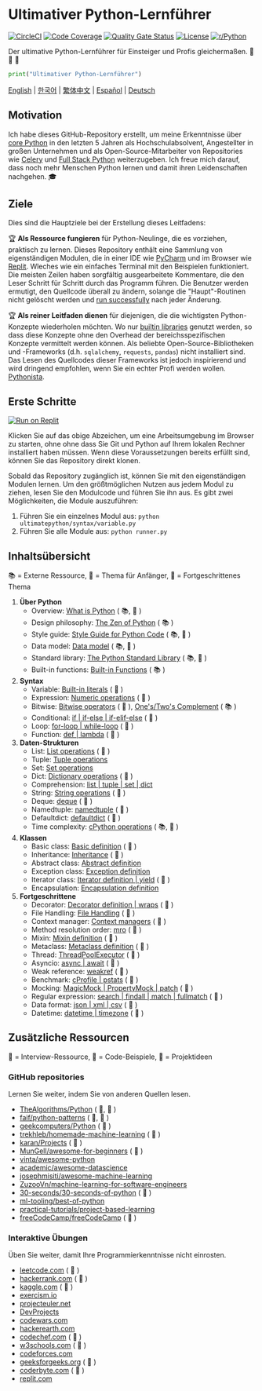 # Ultimativer Python-Lernführer

[![CircleCI](https://img.shields.io/circleci/build/github/huangsam/ultimate-python)](https://circleci.com/gh/huangsam/ultimate-python)
[![Code Coverage](https://img.shields.io/codecov/c/github/huangsam/ultimate-python)](https://codecov.io/gh/huangsam/ultimate-python)
[![Quality Gate Status](https://img.shields.io/sonar/quality_gate/huangsam_ultimate-python?server=https%3A%2F%2Fsonarcloud.io)](https://sonarcloud.io/dashboard?id=huangsam_ultimate-python)
[![License](https://img.shields.io/github/license/huangsam/ultimate-python)](https://github.com/huangsam/ultimate-python/blob/master/LICENSE)
[![r/Python](https://img.shields.io/reddit/subreddit-subscribers/Python)](https://www.reddit.com/r/Python/comments/inllmf/ultimate_python_study_guide/)

Der ultimative Python-Lernführer für Einsteiger und Profis gleichermaßen. :snake: :snake: :snake:

```python
print("Ultimativer Python-Lernführer")
```

[English](README.md) |
[한국어](README.ko.md) |
[繁体中文](README.zh_tw.md) |
[Español](README.es.md) |
[Deutsch](README.de.md)

## Motivation

Ich habe dieses GitHub-Repository erstellt, um meine Erkenntnisse über [core Python](https://www.python.org/)
in den letzten 5 Jahren als Hochschulabsolvent, Angestellter in
großen Unternehmen und als Open-Source-Mitarbeiter von Repositories wie
[Celery](https://github.com/celery/celery) und
[Full Stack Python](https://github.com/mattmakai/fullstackpython.com) weiterzugeben.
Ich freue mich darauf, dass noch mehr Menschen Python lernen und damit ihren Leidenschaften nachgehen. :mortar_board:

## Ziele

Dies sind die Hauptziele bei der Erstellung dieses Leitfadens:

:trophy: **Als Ressource fungieren** für Python-Neulinge, die es vorziehen, praktisch zu lernen.
Dieses Repository enthält eine Sammlung von eigenständigen Modulen, die in einer IDE
wie [PyCharm](https://www.jetbrains.com/pycharm/) und im Browser wie
[Replit](https://replit.com/languages/python3). Wleches wie ein einfaches Terminal 
mit den Beispielen funktioniert. Die meisten Zeilen haben sorgfältig ausgearbeitete Kommentare, die den Leser
Schritt für Schritt durch das Programm führen. Die Benutzer werden ermutigt, den
Quellcode überall zu ändern, solange die "Haupt"-Routinen nicht gelöscht werden und
[run successfully](runner.py) nach jeder Änderung.

:trophy: **Als reiner Leitfaden dienen** für diejenigen, die die wichtigsten Python-Konzepte wiederholen möchten.
Wo nur [builtin libraries](https://docs.python.org/3/library/) genutzt werden, so dass
diese Konzepte ohne den Overhead der bereichsspezifischen Konzepte vermittelt werden können. Als
beliebte Open-Source-Bibliotheken und -Frameworks (d.h. `sqlalchemy`, `requests`,
`pandas`) nicht installiert sind. Das Lesen des Quellcodes dieser Frameworks ist jedoch
inspirierend und wird dringend empfohlen, wenn Sie ein echter Profi werden wollen.
[Pythonista](https://www.urbandictionary.com/define.php?term=pythonista).

## Erste Schritte

[![Run on Replit](https://replit.com/badge/github/huangsam/ultimate-python)](https://replit.com/github/huangsam/ultimate-python)

Klicken Sie auf das obige Abzeichen, um eine Arbeitsumgebung im Browser zu starten, ohne
ohne dass Sie Git und Python auf Ihrem lokalen Rechner installiert haben müssen. Wenn diese Voraussetzungen
bereits erfüllt sind, können Sie das Repository direkt klonen.

Sobald das Repository zugänglich ist, können Sie mit den eigenständigen
Modulen lernen. Um den größtmöglichen Nutzen aus jedem Modul zu ziehen, lesen Sie den Modulcode und führen Sie ihn aus.
Es gibt zwei Möglichkeiten, die Module auszuführen:

1. Führen Sie ein einzelnes Modul aus: `python ultimatepython/syntax/variable.py`
2. Führen Sie alle Module aus: `python runner.py`

## Inhaltsübersicht

:books: = Externe Ressource,
:cake: = Thema für Anfänger,
:exploding_head: = Fortgeschrittenes Thema

1. **Über Python**
    - Overview: [What is Python](https://github.com/trekhleb/learn-python/blob/master/src/getting_started/what_is_python.md) ( :books:, :cake: )
    - Design philosophy: [The Zen of Python](https://www.python.org/dev/peps/pep-0020/) ( :books: )
    - Style guide: [Style Guide for Python Code](https://www.python.org/dev/peps/pep-0008/) ( :books:, :exploding_head: )
    - Data model: [Data model](https://docs.python.org/3/reference/datamodel.html) ( :books:, :exploding_head: )
    - Standard library: [The Python Standard Library](https://docs.python.org/3/library/) ( :books:, :exploding_head: )
    - Built-in functions: [Built-in Functions](https://docs.python.org/3/library/functions.html) ( :books: )
2. **Syntax**
    - Variable: [Built-in literals](ultimatepython/syntax/variable.py) ( :cake: )
    - Expression: [Numeric operations](ultimatepython/syntax/expression.py) ( :cake: )
    - Bitwise: [Bitwise operators](ultimatepython/syntax/bitwise.py) ( :cake: ), [One's/Two's Complement](https://www.geeksforgeeks.org/difference-between-1s-complement-representation-and-2s-complement-representation-technique/) ( :books: )
    - Conditional: [if | if-else | if-elif-else](ultimatepython/syntax/conditional.py) ( :cake: )
    - Loop: [for-loop | while-loop](ultimatepython/syntax/loop.py) ( :cake: )
    - Function: [def | lambda](ultimatepython/syntax/function.py) ( :cake: )
3. **Daten-Strukturen**
    - List: [List operations](ultimatepython/data_structures/list.py) ( :cake: )
    - Tuple: [Tuple operations](ultimatepython/data_structures/tuple.py)
    - Set: [Set operations](ultimatepython/data_structures/set.py)
    - Dict: [Dictionary operations](ultimatepython/data_structures/dict.py) ( :cake: )
    - Comprehension: [list | tuple | set | dict](ultimatepython/data_structures/comprehension.py)
    - String: [String operations](ultimatepython/data_structures/string.py) ( :cake: )
    - Deque: [deque](ultimatepython/data_structures/deque.py) ( :exploding_head: )
    - Namedtuple: [namedtuple](ultimatepython/data_structures/namedtuple.py) ( :exploding_head: )
    - Defaultdict: [defaultdict](ultimatepython/data_structures/defaultdict.py) ( :exploding_head: )
    - Time complexity: [cPython operations](https://wiki.python.org/moin/TimeComplexity) ( :books:, :exploding_head: )
4. **Klassen**
    - Basic class: [Basic definition](ultimatepython/classes/basic_class.py) ( :cake: )
    - Inheritance: [Inheritance](ultimatepython/classes/inheritance.py) ( :cake: )
    - Abstract class: [Abstract definition](ultimatepython/classes/abstract_class.py)
    - Exception class: [Exception definition](ultimatepython/classes/exception_class.py)
    - Iterator class: [Iterator definition | yield](ultimatepython/classes/iterator_class.py) ( :exploding_head: )
    - Encapsulation: [Encapsulation definition](ultimatepython/classes/encapsulation.py)
5. **Fortgeschrittene**
    - Decorator: [Decorator definition | wraps](ultimatepython/advanced/decorator.py) ( :exploding_head: )
    - File Handling: [File Handling](ultimatepython/advanced/file_handling.py) ( :exploding_head: )
    - Context manager: [Context managers](ultimatepython/advanced/context_manager.py) ( :exploding_head: )
    - Method resolution order: [mro](ultimatepython/advanced/mro.py) ( :exploding_head: )
    - Mixin: [Mixin definition](ultimatepython/advanced/mixin.py) ( :exploding_head: )
    - Metaclass: [Metaclass definition](ultimatepython/advanced/meta_class.py) ( :exploding_head: )
    - Thread: [ThreadPoolExecutor](ultimatepython/advanced/thread.py) ( :exploding_head: )
    - Asyncio: [async | await](ultimatepython/advanced/async.py) ( :exploding_head: )
    - Weak reference: [weakref](ultimatepython/advanced/weak_ref.py) ( :exploding_head: )
    - Benchmark: [cProfile | pstats](ultimatepython/advanced/benchmark.py) ( :exploding_head: )
    - Mocking: [MagicMock | PropertyMock | patch](ultimatepython/advanced/mocking.py) ( :exploding_head: )
    - Regular expression: [search | findall | match | fullmatch](ultimatepython/advanced/regex.py) ( :exploding_head: )
    - Data format: [json | xml | csv](ultimatepython/advanced/data_format.py) ( :exploding_head: )
    - Datetime: [datetime | timezone](ultimatepython/advanced/date_time.py) ( :exploding_head: )

## Zusätzliche Ressourcen

:necktie: = Interview-Ressource,
:test_tube: = Code-Beispiele,
:brain: = Projektideen

### GitHub repositories

Lernen Sie weiter, indem Sie von anderen Quellen lesen.

- [TheAlgorithms/Python](https://github.com/TheAlgorithms/Python) ( :necktie:, :test_tube: )
- [faif/python-patterns](https://github.com/faif/python-patterns) ( :necktie:, :test_tube: )
- [geekcomputers/Python](https://github.com/geekcomputers/Python) ( :test_tube: )
- [trekhleb/homemade-machine-learning](https://github.com/trekhleb/homemade-machine-learning) ( :test_tube: )
- [karan/Projects](https://github.com/karan/Projects) ( :brain: )
- [MunGell/awesome-for-beginners](https://github.com/MunGell/awesome-for-beginners) ( :brain: )
- [vinta/awesome-python](https://github.com/vinta/awesome-python)
- [academic/awesome-datascience](https://github.com/academic/awesome-datascience)
- [josephmisiti/awesome-machine-learning](https://github.com/josephmisiti/awesome-machine-learning)
- [ZuzooVn/machine-learning-for-software-engineers](https://github.com/ZuzooVn/machine-learning-for-software-engineers)
- [30-seconds/30-seconds-of-python](https://github.com/30-seconds/30-seconds-of-python) ( :test_tube: )
- [ml-tooling/best-of-python](https://github.com/ml-tooling/best-of-python)
- [practical-tutorials/project-based-learning](https://github.com/practical-tutorials/project-based-learning#python)
- [freeCodeCamp/freeCodeCamp](https://github.com/freeCodeCamp/freeCodeCamp) ( :necktie: )

### Interaktive Übungen

Üben Sie weiter, damit Ihre Programmierkenntnisse nicht einrosten.

- [leetcode.com](https://leetcode.com/) ( :necktie: )
- [hackerrank.com](https://www.hackerrank.com/) ( :necktie: )
- [kaggle.com](https://www.kaggle.com/) ( :brain: )
- [exercism.io](https://exercism.io/)
- [projecteuler.net](https://projecteuler.net/)
- [DevProjects](https://www.codementor.io/projects/python)
- [codewars.com](https://www.codewars.com/)
- [hackerearth.com](https://www.hackerearth.com/)
- [codechef.com](https://www.codechef.com/) ( :necktie: )
- [w3schools.com](https://www.w3schools.com/python/) ( :brain: )
- [codeforces.com](https://codeforces.com/)
- [geeksforgeeks.org](https://www.geeksforgeeks.org/) ( :necktie: )
- [coderbyte.com](https://www.coderbyte.com/) ( :necktie: )
- [replit.com](https://replit.com/)
